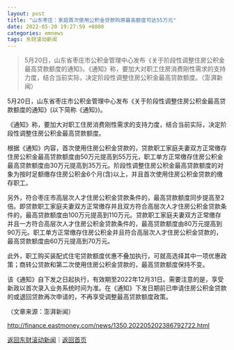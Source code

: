 ```yaml
---
layout: post
title: "山东枣庄：家庭首次使用公积金贷款购房最高额度可达55万元"
date: 2022-05-20 19:27:59 +0800
categories: emnews
tags: 东财滚动新闻
---
```

> 5月20日，山东省枣庄市公积金管理中心发布《关于阶段性调整住房公积金最高贷款额度的通知》。《通知》称，要加大对职工住房消费刚性需求的支持力度，结合当前实际，决定阶段性调整住房公积金最高贷款额度。（澎湃新闻）

<p>5月20日，山东省枣庄市公积金管理中心发布《关于阶段性调整住房公积金最高贷款额度的通知》(以下简称《通知》)。</p>
 <p>《通知》称，要加大对职工住房消费刚性需求的支持力度，结合当前实际，决定阶段性调整住房公积金最高贷款额度。</p>
 <p>根据《通知》内容，首次使用住房公积金贷款的，贷款职工家庭夫妻双方正常缴存住房公积金最高贷款额度由50万元提高到55万元，职工单方正常缴存住房公积金最高贷款额度由30万元提高到35万元。阶段性调整住房公积金最高贷款额度的对象为按时足额缴存住房公积金6个月(含)以上，并且首次使用住房公积金贷款的缴存职工。</p>
 <p>另外，符合枣庄市高层次人才住房公积金贷款条件的，最高贷款额度同步提高至2倍。即贷款职工家庭夫妻双方正常缴存并且双方符合高层次人才住房公积金贷款条件的，最高贷款额度由100万元提高到110万元。贷款职工家庭夫妻双方正常缴存并且一方符合高层次人才住房公积金贷款条件的，最高贷款额度由80万元提高到90万元。职工单方正常缴存住房公积金并且符合高层次人才住房公积金贷款的，最高贷款额度由60万元提高到70万元。</p>
 <p>此外，职工购买装配式住宅贷款额度优惠不叠加执行，可就高选择其中一项优惠政策；商转公贷款和第二次使用住房公积金贷款的，最高贷款额度保持不变。</p>
 该《通知》自下发之日起执行，有效期至2022年12月31日。需要注意的是，享受新政以首次录入业务系统时间为准。在《通知》下发日期前已申请住房公积金贷款的或退回贷款再次申请的，不再享受调整最高贷款额度政策。<p></p><p class="em_media">（文章来源：澎湃新闻）</p>

<http://finance.eastmoney.com/news/1350,202205202386792722.html>

[返回东财滚动新闻](//finews.withounder.com/emnews/)｜[返回首页](//finews.withounder.com/)